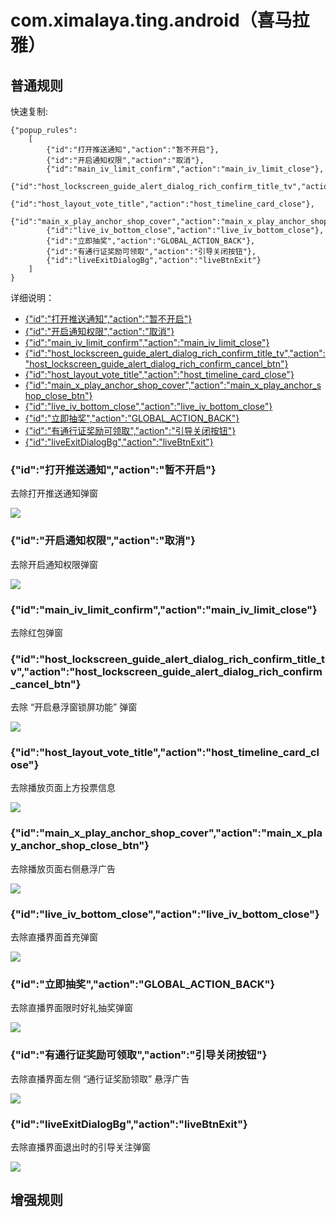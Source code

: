 # com.ximalaya.ting.android（喜马拉雅）

## 普通规则

快速复制:
```
{"popup_rules":
    [
        {"id":"打开推送通知","action":"暂不开启"},
        {"id":"开启通知权限","action":"取消"},
        {"id":"main_iv_limit_confirm","action":"main_iv_limit_close"},
        {"id":"host_lockscreen_guide_alert_dialog_rich_confirm_title_tv","action":"host_lockscreen_guide_alert_dialog_rich_confirm_cancel_btn"},
        {"id":"host_layout_vote_title","action":"host_timeline_card_close"},
        {"id":"main_x_play_anchor_shop_cover","action":"main_x_play_anchor_shop_close_btn"},
        {"id":"live_iv_bottom_close","action":"live_iv_bottom_close"},
        {"id":"立即抽奖","action":"GLOBAL_ACTION_BACK"},
        {"id":"有通行证奖励可领取","action":"引导关闭按钮"},
        {"id":"liveExitDialogBg","action":"liveBtnExit"}
    ]
}
```
详细说明：
- [{"id":"打开推送通知","action":"暂不开启"}](#id打开推送通知action暂不开启)
- [{"id":"开启通知权限","action":"取消"}](#id开启通知权限action取消)
- [{"id":"main_iv_limit_confirm","action":"main_iv_limit_close"}](#idmain_iv_limit_confirmactionmain_iv_limit_close)
- [{"id":"host_lockscreen_guide_alert_dialog_rich_confirm_title_tv","action":"host_lockscreen_guide_alert_dialog_rich_confirm_cancel_btn"}](#idhost_lockscreen_guide_alert_dialog_rich_confirm_title_tvactionhost_lockscreen_guide_alert_dialog_rich_confirm_cancel_btn)
- [{"id":"host_layout_vote_title","action":"host_timeline_card_close"}](#idhost_layout_vote_titleactionhost_timeline_card_close)
- [{"id":"main_x_play_anchor_shop_cover","action":"main_x_play_anchor_shop_close_btn"}](#idmain_x_play_anchor_shop_coveractionmain_x_play_anchor_shop_close_btn)
- [{"id":"live_iv_bottom_close","action":"live_iv_bottom_close"}](#idlive_iv_bottom_closeactionlive_iv_bottom_close)
- [{"id":"立即抽奖","action":"GLOBAL_ACTION_BACK"}](#id立即抽奖actionglobal_action_back)
- [{"id":"有通行证奖励可领取","action":"引导关闭按钮"}](#id有通行证奖励可领取action引导关闭按钮)
- [{"id":"liveExitDialogBg","action":"liveBtnExit"}](#idliveexitdialogbgactionlivebtnexit)

### {"id":"打开推送通知","action":"暂不开启"}
去除打开推送通知弹窗

![](./assets/打开推送通知.jpg)

### {"id":"开启通知权限","action":"取消"}
去除开启通知权限弹窗

![](./assets/开启通知权限.jpg)

### {"id":"main_iv_limit_confirm","action":"main_iv_limit_close"}
去除红包弹窗

### {"id":"host_lockscreen_guide_alert_dialog_rich_confirm_title_tv","action":"host_lockscreen_guide_alert_dialog_rich_confirm_cancel_btn"}
去除 “开启悬浮窗锁屏功能” 弹窗

![](./assets/开启悬浮锁屏功能.jpg)

### {"id":"host_layout_vote_title","action":"host_timeline_card_close"}
去除播放页面上方投票信息

![](./assets/投票.jpg)

### {"id":"main_x_play_anchor_shop_cover","action":"main_x_play_anchor_shop_close_btn"}
去除播放页面右侧悬浮广告

![](./assets/播放页面右侧悬浮广告.jpg)

### {"id":"live_iv_bottom_close","action":"live_iv_bottom_close"}
去除直播界面首充弹窗

![](./assets/直播首充弹窗.jpg)

### {"id":"立即抽奖","action":"GLOBAL_ACTION_BACK"}
去除直播界面限时好礼抽奖弹窗

![](./assets/限时好礼抽奖弹窗.jpg)

### {"id":"有通行证奖励可领取","action":"引导关闭按钮"}
去除直播界面左侧 “通行证奖励领取” 悬浮广告

![](./assets/通信证奖励领取.jpg)

### {"id":"liveExitDialogBg","action":"liveBtnExit"}
去除直播界面退出时的引导关注弹窗

![](./assets/引导关注弹窗.jpg)

## 增强规则
